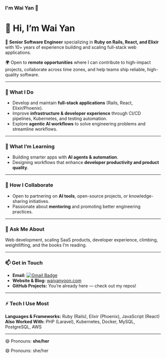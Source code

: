 ### I'm Wai Yan 👋

# 👋 Hi, I’m Wai Yan  

🔧 **Senior Software Engineer** specializing in **Ruby on Rails, React, and Elixir** with 10+ years of experience building and scaling full-stack web applications.  

🌍 Open to **remote opportunities** where I can contribute to high-impact projects, collaborate across time zones, and help teams ship reliable, high-quality software.  

---

### 🚀 What I Do
- Develop and maintain **full-stack applications** (Rails, React, Elixir/Phoenix).  
- Improve **infrastructure & developer experience** through CI/CD pipelines, Kubernetes, and testing automation.  
- Explore **agentic AI workflows** to solve engineering problems and streamline workflows.  

---

### 🌱 What I’m Learning
- Building smarter apps with **AI agents & automation**.  
- Designing workflows that enhance **developer productivity and product quality**.  

---

### 🤝 How I Collaborate
- Open to partnering on **AI tools**, open-source projects, or knowledge-sharing initiatives.  
- Passionate about **mentoring** and promoting better engineering practices.  

---

### 💬 Ask Me About
Web development, scaling SaaS products, developer experience, climbing, weightlifting, and the books I’m reading.  

---

### 📫 Get in Touch
- **Email:** [![Gmail Badge](https://img.shields.io/badge/-Gmail-c14438?style=flat-square&logo=Gmail&logoColor=white&link=mailto:tfca21ajd@relay.firefox.com)](mailto:tfca21ajd@relay.firefox.com)
- **Website & Blog:** [waiyanyoon.com](https://waiyanyoon.com)  
- **GitHub Projects:** You’re already here — check out my repos!  

---

### ⚡ Tech I Use Most
**Languages & Frameworks:** Ruby (Rails), Elixir (Phoenix), JavaScript (React)  
**Also Worked With:** PHP (Laravel), Kubernetes, Docker, MySQL, PostgreSQL, AWS  

---

😄 Pronouns: **she/her**  

😄 Pronouns: she/her
